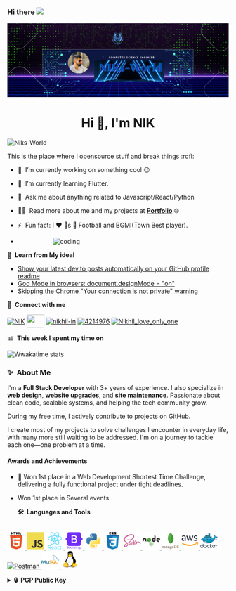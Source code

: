 ### Hi there <a href="https://www.Niks-World.com/"><img src="https://media.giphy.com/media/hvRJCLFzcasrR4ia7z/giphy.gif" width="5%"></a>
![logo](https://github.com/Niks-World/Niks-World/blob/main/NIKs-World.png) 
<h1 align="center">Hi 👋, I'm NIK </h1>
<p align="left"> <img src="https://komarev.com/ghpvc/?username=Niks-World&label=Profile%20views&color=0e75b6&style=flat" alt="Niks-World" /> </p>
This is the place where I opensource stuff and break things :rofl:

- 🔭 &nbsp;I’m currently working on something cool :wink:
- 🌱 &nbsp;I’m currently learning Flutter.
- 💬 &nbsp;Ask me about anything related to Javascript/React/Python
- 👨‍💻 &nbsp;Read more about me and my projects at <a href="https://niks-world.github.io/" target="_blank"><strong>Portfolio</strong></a> 🌐
- ⚡ &nbsp;Fun fact: I :heart: :dog:s  🐎  Football and BGMI(Town Best player).
  
- <img align="right" alt="coding" width="400" src="https://user-images.githubusercontent.com/55389276/140866485-8fb1c876-9a8f-4d6a-98dc-08c4981eaf70.gif">


📕 &nbsp;**Learn from My ideal**
<!-- BLOG-POST-LIST:START -->
- [Show your latest dev.to posts automatically on your GitHub profile readme](https://dev.to/gautamkrishnar/show-your-latest-dev-to-posts-automatically-in-your-github-profile-readme-3nk8)
- [God Mode in browsers: document.designMode = &quot;on&quot;](https://dev.to/gautamkrishnar/god-mode-in-browsers-document-designmode-on-2pmo)
- [Skipping the Chrome &quot;Your connection is not private&quot; warning](https://dev.to/gautamkrishnar/quickbits-1-skipping-the-chrome-your-connection-is-not-private-warning-4kp1)
<!-- BLOG-POST-LIST:END -->

🔗 &nbsp;**Connect with me**
<p align="left">
<a href="https://dev.to/niksworld" target="#_blank"><img align="center" src="https://cdn.jsdelivr.net/npm/simple-icons@3.0.1/icons/dev-dot-to.svg" alt="NIK" height="30" width="40" /></a>
<a href="https://x.com/nikhilbodhgaya" target="blank"><img align="center" src="https://about.x.com/content/dam/about-twitter/x/brand-toolkit/logo-black.png.twimg.1920.png" alt="" height="30" width="40" /></a>
<a href="https://linkedin.com/in/nikhil-in" target="blank"><img align="center" src="https://raw.githubusercontent.com/rahuldkjain/github-profile-readme-generator/master/src/images/icons/Social/linked-in-alt.svg" alt="nikhil-in" height="30" width="40" /></a>
<a href="https://stackoverflow.com/users/22091066/niks-world" target="blank"><img align="center" src="https://raw.githubusercontent.com/rahuldkjain/github-profile-readme-generator/master/src/images/icons/Social/stack-overflow.svg" alt="4214976" height="30" width="40" /></a>
<a href="https://instagram.com/Nikhil_love_only_one" target="blank"><img align="center" src="https://raw.githubusercontent.com/rahuldkjain/github-profile-readme-generator/master/src/images/icons/Social/instagram.svg" alt="Nikhil_love_only_one" height="30" width="40" /></a>

📊 &nbsp;**This week I spent my time on**

![Wwakatime stats](https://github-readme-stats-taupe-two.vercel.app/api/wakatime?username=gautamkrishnar&hide_title=true&hide_border=true&langs_count=5&bg_color=00000000&text_color=777)
  
### ✨&nbsp; About Me

I'm a **Full Stack Developer** with 3+ years of experience. I also specialize in **web design**, **website upgrades**, and **site maintenance**. Passionate about clean code, scalable systems, and helping the tech community grow.


During my free time, I actively contribute to projects on GitHub.
  

I create most of my projects to solve challenges I encounter in everyday life, with many more still waiting to be addressed. I'm on a journey to tackle each one—one problem at a time.

#### Awards and Achievements
- 🥇 Won 1st place in a Web Development Shortest Time Challenge, delivering a fully functional project under tight deadlines.
- Won 1st place in Several events
  

  <summary><b>🛠️&nbsp;&nbsp;Languages&nbsp;and&nbsp;Tools</b></summary>
  <br/>
  <p align="left"> 


<a href="https://www.w3.org/html/" target="_blank" rel="noopener noreferrer">
  <img src="https://raw.githubusercontent.com/devicons/devicon/master/icons/html5/html5-original-wordmark.svg" alt="HTML5" width="40" height="40"/>
</a>

<a href="https://developer.mozilla.org/en-US/docs/Web/JavaScript" target="_blank" rel="noopener noreferrer">
  <img src="https://raw.githubusercontent.com/devicons/devicon/master/icons/javascript/javascript-original.svg" alt="JavaScript" width="40" height="40"/>
</a>
<a href="https://reactjs.org/" target="_blank" rel="noopener noreferrer">
  <img src="https://raw.githubusercontent.com/devicons/devicon/master/icons/react/react-original-wordmark.svg" alt="React" width="40" height="40"/>
</a>
<a href="https://getbootstrap.com" target="_blank" rel="noopener noreferrer">
  <img src="https://raw.githubusercontent.com/devicons/devicon/master/icons/bootstrap/bootstrap-plain-wordmark.svg" alt="Bootstrap" width="40" height="40"/>
</a>

<a href="https://www.python.org" target="_blank" rel="noopener noreferrer">
  <img src="https://raw.githubusercontent.com/devicons/devicon/master/icons/python/python-original.svg" alt="Python" width="40" height="40"/>
</a>

<a href="https://www.w3schools.com/css/" target="_blank" rel="noopener noreferrer">
  <img src="https://raw.githubusercontent.com/devicons/devicon/master/icons/css3/css3-original-wordmark.svg" alt="CSS3" width="40" height="40" />
</a>
<a href="https://sass-lang.com" target="_blank" rel="noopener noreferrer">
  <img src="https://raw.githubusercontent.com/devicons/devicon/master/icons/sass/sass-original.svg" alt="Sass" width="40" height="40"/>
</a>


<a href="https://nodejs.org" target="_blank" rel="noopener noreferrer">
  <img src="https://raw.githubusercontent.com/devicons/devicon/master/icons/nodejs/nodejs-original-wordmark.svg" alt="Node.js" width="40" height="40"/>
</a>
<a href="https://www.mongodb.com/" target="_blank" rel="noopener noreferrer">
  <img src="https://raw.githubusercontent.com/devicons/devicon/master/icons/mongodb/mongodb-original-wordmark.svg" alt="MongoDB" width="40" height="40"/>
</a>


  <a href="https://aws.amazon.com" target="_blank" rel="noopener noreferrer">
  <img src="https://raw.githubusercontent.com/devicons/devicon/master/icons/amazonwebservices/amazonwebservices-original-wordmark.svg" alt="AWS" width="40" height="40"/>
</a>


<a href="https://www.docker.com" target="_blank" rel="noopener noreferrer">
  <img src="https://raw.githubusercontent.com/devicons/devicon/master/icons/docker/docker-original-wordmark.svg" alt="Docker" width="40" height="40"/>
</a>

<a href="https://postman.com" target="_blank" rel="noopener noreferrer">
  <img src="https://www.vectorlogo.zone/logos/getpostman/getpostman-icon.svg" alt="Postman" width="40" height="40"/>
</a>
<a href="https://www.mysql.com/" target="_blank" rel="noopener noreferrer">
  <img src="https://raw.githubusercontent.com/devicons/devicon/master/icons/mysql/mysql-original-wordmark.svg" alt="MySQL" width="40" height="40"/>
</a>
<a href="https://www.linux.org/" target="_blank" rel="noopener noreferrer">
  <img src="https://raw.githubusercontent.com/devicons/devicon/master/icons/linux/linux-original.svg" alt="Linux" width="40" height="40" />
</a>

 </p>



<details>
  <summary><b>🔒&nbsp;&nbsp;PGP&nbsp;Public&nbsp;Key</b></summary>
  <br/>

```
Pretty Good Privacy encryption tool

```
</details>

<!-- 
<p><img align="center" src="https://github-readme-stats.vercel.app/api/top-langs?username=Niks-World&show_icons=true&locale=en&layout=compact&theme=tokyonight" alt="Niks-World" /></p>

<p>&nbsp;<img align="center" src="https://github-readme-stats.vercel.app/api?username=Niks-World&show_icons=true&locale=en&theme=tokyonight" alt="Niks-World" /></p>

<p><img align="center" src="https://github-readme-streak-stats.herokuapp.com/?user=Niks-World&&theme=tokyonight" alt="Niks-World" /></p>
  -->

